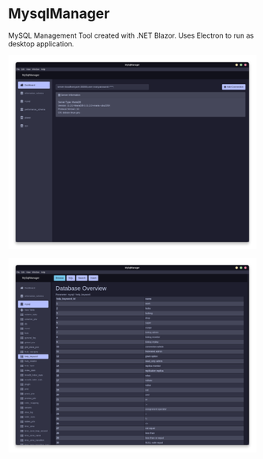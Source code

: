 # MysqlManager
MySQL Management Tool created with .NET Blazor. Uses Electron to run as desktop application.

![Alt text](/readme/dashboard.png?raw=true "Dashboard")

![Alt text](/readme/tableOverview.png?raw=true "Table Overview")

